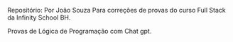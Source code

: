 Repositório: Por João Souza
Para correções de provas do curso Full Stack da Infinity School BH.

Provas de Lógica de Programação com Chat gpt.

